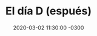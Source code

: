 ---
layout: post
category: Coqueto Escenario
date: 2020-03-02 11:30:00 -0300
title: El día D (espués)
image: https://oceano.uy/api/images/programas/TodoPasa/tiemposmodernos.PNG
summary: El viejo Lubo repasó todo lo que dejó la asunción presidencial y lo que (no) se dijo. De yapa alguna noticia rara. Como el médico denunciado por chuparle los pies a sus pacientes y el micro deportivo con una semana fundamental en fútbol, y también juegan los grandes
file: https://audios.oceanofm.com/programas/Abrepalabra/20-03-02Coqueto.mp3
duration: 27:50
oceanourl: https://oceano.uy/abrepalabra/coqueto-escenario/20981-el-dia-d-espues
---